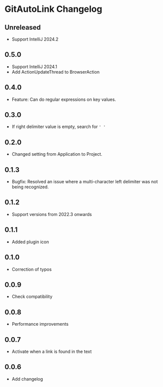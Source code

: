 # GitAutoLink Changelog

## Unreleased
- Support IntelliJ 2024.2

## 0.5.0

- Support IntelliJ 2024.1
- Add ActionUpdateThread to BrowserAction

## 0.4.0

- Feature: Can do regular expressions on key values.

## 0.3.0

- If right delimiter value is empty, search for `' '`

## 0.2.0

- Changed setting from Application to Project.

## 0.1.3

- Bugfix: Resolved an issue where a multi-character left delimiter was not being recognized.

## 0.1.2

- Support versions from 2022.3 onwards

## 0.1.1

- Added plugin icon

## 0.1.0

- Correction of typos

## 0.0.9

- Check compatibility

## 0.0.8

- Performance improvements

## 0.0.7

- Activate when a link is found in the text

## 0.0.6

- Add changelog
